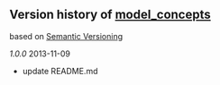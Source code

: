 ## Version history of [model_concepts](https://github.com/dzenanr/model_concepts)

based on [Semantic Versioning](http://semver.org/)

*1.0.0* 2013-11-09

+ update README.md

